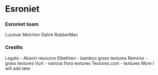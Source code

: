 # Esroniet

  
### Esroniet team
Lucevar
Melchior Dahrk
RubberMan

  
### Credits
Legato - Akaviri resource
Elbethien - bamboo grass textures
Remiros - grass textures
Vurt - various flora textures
Textures.com - textures
More I will add later
